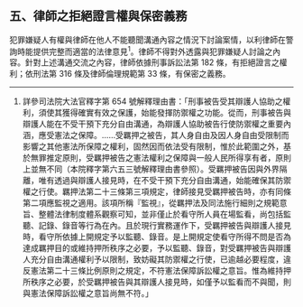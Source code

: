 ## 五、律師之拒絕證言權與保密義務

犯罪嫌疑人有權與律師在他人不能聽聞溝通內容之情況下討論案情，以利律師在警詢時能提供完整而適當的法律意見<sup>1</sup>。律師不得對外透露與犯罪嫌疑人討論之內容。針對上述溝通交流之內容，律師依據刑事訴訟法第 182 條，有拒絕證言之權利；依刑法第 316 條及律師倫理規範第 33 條，有保密之義務。

---

1. 詳參司法院大法官釋字第 654 號解釋理由書：「刑事被告受其辯護人協助之權利，須使其獲得確實有效之保護，始能發揮防禦權之功能。從而，刑事被告與辯護人能在不受干預下充分自由溝通，為辯護人協助被告行使防禦權之重要內涵，應受憲法之保障。……受羈押之被告，其人身自由及因人身自由受限制而影響之其他憲法所保障之權利，固然因而依法受有限制，惟於此範圍之外，基於無罪推定原則，受羈押被告之憲法權利之保障與一般人民所得享有者，原則上並無不同（本院釋字第六五三號解釋理由書參照）。受羈押被告因與外界隔離，唯有透過與辯護人接見時，在不受干預下充分自由溝通，始能確保其防禦權之行使。羈押法第二十三條第三項規定，律師接見受羈押被告時，亦有同條第二項應監視之適用。該項所稱『監視』，從羈押法及同法施行細則之規範意旨、整體法律制度體系觀察可知，並非僅止於看守所人員在場監看，尚包括監聽、記錄、錄音等行為在內。且於現行實務運作下，受羈押被告與辯護人接見時，看守所依據上開規定予以監聽、錄音。是上開規定使看守所得不問是否為達成羈押目的或維持押所秩序之必要，予以監聽、錄音，對受羈押被告與辯護人充分自由溝通權利予以限制，致妨礙其防禦權之行使，已逾越必要程度，違反憲法第二十三條比例原則之規定，不符憲法保障訴訟權之意旨。惟為維持押所秩序之必要，於受羈押被告與其辯護人接見時，如僅予以監看而不與聞，則與憲法保障訴訟權之意旨尚無不符。」
